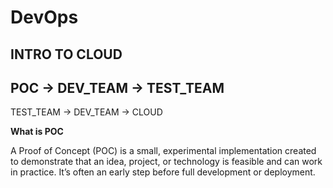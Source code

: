 # DevOps

## INTRO TO CLOUD

POC -> DEV_TEAM -> TEST_TEAM
-------------------------------
TEST_TEAM -> DEV_TEAM -> CLOUD

**What is POC**

A Proof of Concept (POC) is a small, experimental implementation created to demonstrate that an idea, project, or technology is feasible and can work in practice. It’s often an early step before full development or deployment.

